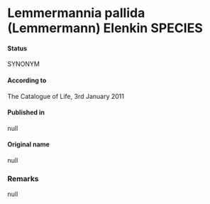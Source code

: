 # Lemmermannia pallida (Lemmermann) Elenkin SPECIES

#### Status
SYNONYM

#### According to
The Catalogue of Life, 3rd January 2011

#### Published in
null

#### Original name
null

### Remarks
null